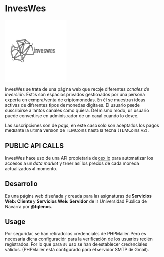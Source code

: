 # InvesWes
  
![alt text](https://github.com/fqlenos/InvesWes/blob/main/imgs/inveswes.png "InvesWes Logo")  
  
InvesWes se trata de una página web que recoje diferentes *canales de inversión*. Estos son espacios privados gestionados por una persona experta en compra/venta de criptomonedas. En él se muestran ideas activas de diferentes tipos de monedas digitales. El usuario puede suscribirse a tantos canales como quiera. Del mismo modo, un usuario puede convertirse en administrador de un canal cuando lo desee.  
  
Las suscripciones son de *pago*, en este caso solo son aceptados los pagos mediante la última version de TLMCoins hasta la fecha (TLMCoins v2).  

## PUBLIC API CALLS  

InvesWes hace uso de una API propietaria de [cex.io](https://cex.io/rest-api#public-api-calls) para automatizar los accesos a un *data market* y tener así los precios de cada moneda actualizados al momento.
  
## Desarrollo  

Es una página web diseñada y creada para las asignaturas de __Servicios Web: Cliente__ y __Servicios Web: Servidor__ de la Universidad Pública de Navarra por __@fqlenos__.  

## Usage  

Por seguridad se han retirado los credenciales de PHPMailer. Pero es necesaria dicha configuración para la verificación de los usuarios recién registrados. Por lo que para su uso se han de establecer credenciales válidos. (PHPMailer está configurado para el servidor SMTP de Gmail).
